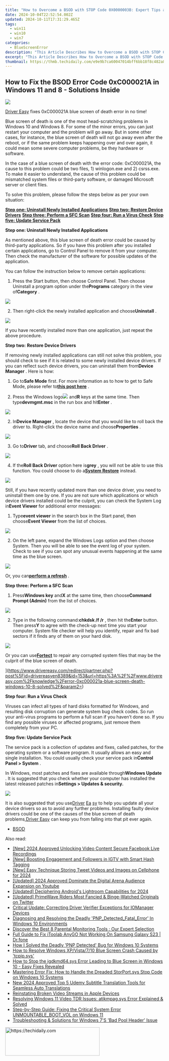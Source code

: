 ```yaml
---
title: "How to Overcome a BSOD with STOP Code 0X0000003B: Expert Tips and Techniques for Windows Users"
date: 2024-10-04T22:52:54.002Z
updated: 2024-10-11T17:31:29.465Z
tags:
  - win11
  - win10
  - win7
categories:
  - BlueScreenError
description: "This Article Describes How to Overcome a BSOD with STOP Code 0X0000003B: Expert Tips and Techniques for Windows Users"
excerpt: "This Article Describes How to Overcome a BSOD with STOP Code 0X0000003B: Expert Tips and Techniques for Windows Users"
thumbnail: https://thmb.techidaily.com/e9e9b7ca60047014bff6bb18f8c482a86a228fe45f3ba370acbb24c0cc43ac69.jpg
---
```


## How to Fix the BSOD Error Code 0xC000021A in Windows 11 and 8 - Solutions Inside

![](https://images.drivereasy.com/wp-content/uploads/2016/12/img_585395abcc09a-600x326.png)

[Driver Easy](https://tools.techidaily.com/drivereasy/download/) fixes 0xC000021A blue screen of death error in no time!

 Blue screen of death is one of the most head-scratching problems in Windows 10 and Windows 8\. For some of the minor errors, you can just restart your computer and the problem will go away. But in some other cases, for instance, the blue screen of death will not go away even after the reboot, or if the same problem keeps happening over and over again, it could mean some severe computer problems, be they hardware or software.

 In the case of a blue screen of death with the error code: 0xC000021A, the cause to this problem could be two files, 1) winlogon.exe and 2) csrss.exe. To make it easier to understand, the cause of this problem could be mismatched system files or third-party software, or damaged Microsoft server or client files.

 To solve this problem, please follow the steps below as per your own situation:

[**Step one: Uninstall Newly Installed Applications**](https://tools.techidaily.com/drivereasy/download/)
[**Step two: Restore Device Drivers**](https://tools.techidaily.com/drivereasy/download/)
[**Step three: Perform a SFC Scan**](https://tools.techidaily.com/drivereasy/download/)
[**Step four: Run a Virus Check**](https://tools.techidaily.com/drivereasy/download/)
[**Step five: Update Service Pack**](https://tools.techidaily.com/drivereasy/download/)

 **Step one: Uninstall Newly Installed Applications**

 As mentioned above, this blue screen of death error could be caused by third-party applications. So if you have this problem after you installed certain applications, go to Control Panel to remove it from your computer. Then check the manufacturer of the software for possible updates of the application.

You can follow the instruction below to remove certain applications:

 1) Press the Start button, then choose Control Panel. Then choose Uninstall a program option under the**Programs** category in the view of**Category** .

![](https://images.drivereasy.com/wp-content/uploads/2016/12/img_5853a6fc3b5aa-600x349.jpg)

 2) Then right-click the newly installed application and choose**Uninstall** .

![](https://images.drivereasy.com/wp-content/uploads/2016/12/img_5853a73679e06.png)

 If you have recently installed more than one application, just repeat the above procedure.

 **Step two:** **Restore Device Drivers**

 If removing newly installed applications can still not solve this problem, you should check to see if it is related to some newly installed device drivers. If you can reflect such device drivers, you can uninstall them from**Device Manager** . Here is how:

 1) Go to**Safe Mode** first. For more information as to how to get to Safe Mode, please refer to[**this post here**](https://tools.techidaily.com/drivereasy/download/) .

 2) Press the Windows logo![](https://images.drivereasy.com/wp-content/uploads/2016/10/img_5816bda07f0c7.png) and**R** keys at the same time. Then type**devmgmt.msc** in the run box and hit**Enter** .

![](https://images.drivereasy.com/wp-content/uploads/2016/10/devmgmt-msc.png)

 2) In**Device Manager** , locate the device that you would like to roll back the driver to. Right-click the device name and choose**Properties** .

![](https://images.drivereasy.com/wp-content/uploads/2016/10/img_5816bdbabd864.jpg)

 3) Go to**Driver** tab, and choose**Roll Back Driver** .

![](https://images.drivereasy.com/wp-content/uploads/2016/10/roll-back-driver.jpg)

 4) If the**Roll Back Driver** option here is**grey** , you will not be able to use this function. You could choose to do a[**System Restore**](https://tools.techidaily.com/drivereasy/download/) instead.

![](https://images.drivereasy.com/wp-content/uploads/2016/10/system-restore.jpg)

 Still, if you have recently updated more than one device driver, you need to uninstall them one by one. If you are not sure which applications or which device drivers installed could be the culprit, you can check the System Log in**Event Viewer** for additional error messages:

 1) Type**event viewer** in the search box in the Start panel, then choose**Event Viewer** from the list of choices.

![](https://images.drivereasy.com/wp-content/uploads/2016/12/img_5853b1f4d3bf9.jpg)

 2) On the left pane, expand the Windows Logs option and then choose System. Then you will be able to see the event log of your system. Check to see if you can spot any unusual events happening at the same time as the blue screen.

![](https://images.drivereasy.com/wp-content/uploads/2016/12/img_5853b260e5d11-600x416.jpg)
  
 Or, you can[**perform a refresh**](https://tools.techidaily.com/drivereasy/download/) .

 **Step three:** **Perform a SFC Scan**

 1) Press**Windows key** and**X** at the same time, then choose**Command Prompt (Admin)** from the list of choices.

![](https://images.drivereasy.com/wp-content/uploads/2016/12/img_5853af56c2ced.png)

 2) Type in the following command:**chkdsk /f /r** , then hit the**Enter** button. Then press**Y** to agree with the check-up next time you start your computer. System file checker will help you identify, repair and fix bad sectors if it finds any of them on your hard disk.

![](https://images.drivereasy.com/wp-content/uploads/2016/10/chkdsk-f-r-y.jpg)

 Or you can use[**Fortect**](https://tools.techidaily.com/drivereasy/download/) to repair any corrupted system files that may be the culprit of the blue screen of death.

[](https://images.drivereasy.com/wp-content/uploads/2016/12/fortect-download-now.png) ](https://www.drivereasy.com/redirect/partner.php?post%5Fid=drivereasyen8389&id=153&url=https%3A%2F%2Fwww.drivereasy.com%2Fknowledge%2Ferror-0xc000021a-blue-screen-death-windows-10-8-solved%2F&param2=)

**Step four: Run a Virus Check**

 Viruses can infect all types of hard disks formatted for Windows, and resulting disk corruption can generate system bug check codes. So run your anti-virus programs to perform a full scan if you haven’t done so. If you find any possible viruses or affected programs, just remove them completely from your PC.

 **Step five: Update Service Pack**

 The service pack is a collection of updates and fixes, called patches, for the operating system or a software program. It usually allows an easy and single installation. You could usually check your service pack in**Control Panel > System** .

 In Windows, most patches and fixes are available through**Windows Update** . It is suggested that you check whether your computer has installed the latest released patches in**Settings > Updates & security.**

![](https://images.drivereasy.com/wp-content/uploads/2016/10/settings-updates-security.jpg)

 It is also suggested that you use[Driver](https://tools.techidaily.com/drivereasy/download/) [Ea](https://tools.techidaily.com/drivereasy/download/) [sy](https://tools.techidaily.com/drivereasy/download/) to help you update all your device drivers so as to avoid any further problems. Installing faulty device drivers could be one of the causes of the blue screen of death problems,[Driver Easy](https://tools.techidaily.com/drivereasy/download/) can keep you from falling into that pit ever again.

* [BSOD](https://tools.techidaily.com/drivereasy/download/)

<ins class="adsbygoogle"
     style="display:block"
     data-ad-format="autorelaxed"
     data-ad-client="ca-pub-7571918770474297"
     data-ad-slot="1223367746"></ins>

<ins class="adsbygoogle"
     style="display:block"
     data-ad-client="ca-pub-7571918770474297"
     data-ad-slot="8358498916"
     data-ad-format="auto"
     data-full-width-responsive="true"></ins>

<span class="atpl-alsoreadstyle">Also read:</span>
<div><ul>
<li><a href="https://facebook-clips.techidaily.com/new-2024-approved-unlocking-video-content-secure-facebook-live-recordings/"><u>[New] 2024 Approved Unlocking Video Content Secure Facebook Live Recordings</u></a></li>
<li><a href="https://instagram-videos.techidaily.com/new-boosting-engagement-and-followers-in-igtv-with-smart-hash-tagging/"><u>[New] Boosting Engagement and Followers in IGTV with Smart Hash Tagging</u></a></li>
<li><a href="https://twitter-videos.techidaily.com/new-easy-technique-storing-tweet-videos-and-images-on-cellphone-for-2024/"><u>[New] Easy Technique Storing Tweet Videos and Images on Cellphone for 2024</u></a></li>
<li><a href="https://youtube-data.techidaily.com/ed-2024-approved-dominate-the-digital-arena-audience-expansion-on-youtube/"><u>[Updated] 2024 Approved Dominate the Digital Arena Audience Expansion on Youtube</u></a></li>
<li><a href="https://fox-access.techidaily.com/updated-deciphering-androids-lightroom-capabilities-for-2024/"><u>[Updated] Deciphering Android's Lightroom Capabilities for 2024</u></a></li>
<li><a href="https://twitter-videos.techidaily.com/updated-primewave-riders-most-fancied-and-binge-watched-originals-on-twitter/"><u>[Updated] PrimeWave Riders Most Fancied & Binge-Watched Originals on Twitter</u></a></li>
<li><a href="https://blue-screen-error.techidaily.com/critical-update-correcting-driver-verifier-exceptions-for-iomanager-devices/"><u>Critical Update: Correcting Driver Verifier Exceptions for IOManager Devices</u></a></li>
<li><a href="https://blue-screen-error.techidaily.com/diagnosing-and-resolving-the-deadly-pnpdetectedfatalerror-in-windows-10-environments/"><u>Diagnosing and Resolving the Deadly 'PNP_Detected_Fatal_Error' In Windows 10 Environments</u></a></li>
<li><a href="https://tech-recovery.techidaily.com/discover-the-best-8-parental-monitoring-tools-our-expert-selection/"><u>Discover the Best 8 Parental Monitoring Tools : Our Expert Selection</u></a></li>
<li><a href="https://fake-location.techidaily.com/full-guide-to-fix-itoolab-anygo-not-working-on-samsung-galaxy-s23-drfone-by-drfone-virtual-android/"><u>Full Guide to Fix iToolab AnyGO Not Working On Samsung Galaxy S23 | Dr.fone</u></a></li>
<li><a href="https://blue-screen-error.techidaily.com/how-i-solved-the-deadly-pnp-detected-bug-for-windows-10-systems/"><u>How I Solved the Deadly 'PNP Detected' Bug for Windows 10 Systems</u></a></li>
<li><a href="https://blue-screen-error.techidaily.com/how-to-resolve-windows-xpvista710-blue-screen-crash-caused-by-tcpipsys/"><u>How to Resolve Windows XP/Vista/7/10 Blue Screen Crash Caused by 'tcpip.sys'</u></a></li>
<li><a href="https://blue-screen-error.techidaily.com/how-to-stop-the-igdkmd64sys-error-leading-to-blue-screen-in-windows-10-easy-fixes-revealed/"><u>How to Stop the igdkmd64.sys Error Leading to Blue Screen in Windows 10 - Easy Fixes Revealed</u></a></li>
<li><a href="https://blue-screen-error.techidaily.com/mastering-error-fix-how-to-handle-the-dreaded-storportsys-stop-code-on-windows-10-systems/"><u>Mastering Error Fix: How to Handle the Dreaded StorPort.sys Stop Code on Windows 10 Systems</u></a></li>
<li><a href="https://ai-video-translation.techidaily.com/new-2024-approved-top-5-udemy-subtitle-translation-tools-for-seamless-auto-translations/"><u>New 2024 Approved Top 5 Udemy Subtitle Translation Tools for Seamless Auto Translations</u></a></li>
<li><a href="https://data-wizards.techidaily.com/reinstating-broken-video-streams-in-apple-devices/"><u>Reinstating Broken Video Streams in Apple Devices</u></a></li>
<li><a href="https://blue-screen-error.techidaily.com/resolving-windows-11-video-tdr-issues-atikmpagsys-error-explained-and-solved/"><u>Resolving Windows 11 Video TDR Issues: atikmpag.sys Error Explained & Solved</u></a></li>
<li><a href="https://blue-screen-error.techidaily.com/step-by-step-guide-fixing-the-critical-system-error-unmountablebootvol-on-windows-11/"><u>Step-by-Step Guide: Fixing the Critical System Error UNMOUNTABLE_BOOT_VOL on Windows 11</u></a></li>
<li><a href="https://blue-screen-error.techidaily.com/troubleshooting-and-solutions-for-windows-7s-bad-pool-header-issue/"><u>Troubleshooting & Solutions for Windows 7'S 'Bad Pool Header' Issue</u></a></li>
</ul></div>

<!-- affiliate ads begin -->
<a href="https://aidotcom.pxf.io/c/5597632/2129042/19576" target="_top" id="2129042">
  <img src="//a.impactradius-go.com/display-ad/19576-2129042" border="0" alt="https://techidaily.com" width="300" height="90"/>
</a>
<img height="0" width="0" src="https://aidotcom.pxf.io/i/5597632/2129042/19576" style="position:absolute;visibility:hidden;" border="0" />
<!-- affiliate ads end -->

